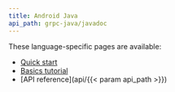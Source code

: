 ```yaml
---
title: Android Java
api_path: grpc-java/javadoc
---
```


These language-specific pages are available:

- [Quick start](quickstart)
- [Basics tutorial](basics)
- [API reference](api/{{< param api_path >}})
